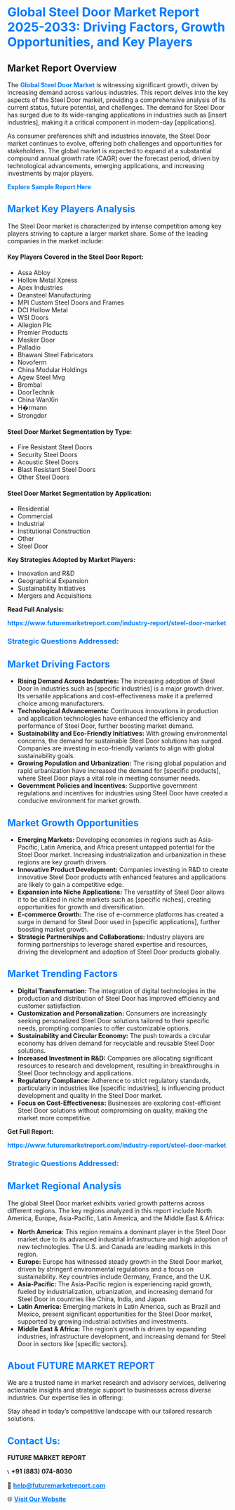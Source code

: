 <h1 style="color: #007BFF;">Global Steel Door Market Report 2025-2033: Driving Factors, Growth Opportunities, and Key Players</h1>

<section id="overview">
<h2>Market Report Overview</h2>
<p>The <a href="https://www.futuremarketreport.com/industry-report/steel-door-market" style="color: #007BFF; text-decoration: none;"><strong>Global Steel Door Market</strong></a> is witnessing significant growth, driven by increasing demand across various industries. This report delves into the key aspects of the Steel Door market, providing a comprehensive analysis of its current status, future potential, and challenges. The demand for Steel Door has surged due to its wide-ranging applications in industries such as [insert industries], making it a critical component in modern-day [applications].</p>
<p>As consumer preferences shift and industries innovate, the Steel Door market continues to evolve, offering both challenges and opportunities for stakeholders. The global market is expected to expand at a substantial compound annual growth rate (CAGR) over the forecast period, driven by technological advancements, emerging applications, and increasing investments by major players.</p>
</section>

<section id="overview">
<p><a href="https://www.futuremarketreport.com/request-sample/reportId=124555" style="color: #007BFF; text-decoration: none;"><strong>Explore Sample Report Here</strong></a></p>
</section>

<section id="key-players">
<h2 style="color: #007BFF;">Market Key Players Analysis</h2>
<p>The Steel Door market is characterized by intense competition among key players striving to capture a larger market share. Some of the leading companies in the market include:</p>
<h4>Key Players Covered in the Steel Door Report:</h4>
<ul><li>Assa Abloy</li><li>Hollow Metal Xpress</li><li>Apex Industries</li><li>Deansteel Manufacturing</li><li>MPI Custom Steel Doors and Frames</li><li>DCI Hollow Metal</li><li>WSI Doors</li><li>Allegion Plc</li><li>Premier Products</li><li>Mesker Door</li><li>Palladio</li><li>Bhawani Steel Fabricators</li><li>Novoferm</li><li>China Modular Holdings</li><li>Agew Steel Mvg</li><li>Brombal</li><li>DoorTechnik</li><li>China WanXin</li><li>H�rmann</li><li>Strongdor</li></ul>
<h4>Steel Door Market Segmentation by Type:</h4>
<ul><li>Fire Resistant Steel Doors</li><li>Security Steel Doors</li><li>Acoustic Steel Doors</li><li>Blast Resistant Steel Doors</li><li>Other Steel Doors</li></ul>

<h4>Steel Door Market Segmentation by Application:</h4>
<ul><li>Residential</li><li>Commercial</li><li>Industrial</li><li>Institutional Construction</li><li>Other</li><li>Steel Door</li></ul>
<p><strong>Key Strategies Adopted by Market Players:</strong></p>
<ul>
<li>Innovation and R&D</li>
<li>Geographical Expansion</li>
<li>Sustainability Initiatives</li>
<li>Mergers and Acquisitions</li>
</ul>
</section>

<section>
<p><strong>Read Full Analysis: </strong></p><a href="https://www.futuremarketreport.com/industry-report/steel-door-market" style="color: #007BFF; text-decoration: none;"><strong>https://www.futuremarketreport.com/industry-report/steel-door-market</strong></a>
<h3 style="color: #007BFF;">Strategic Questions Addressed:</h3>
</section>

<section id="driving-factors">
<h2 style="color: #007BFF;">Market Driving Factors</h2>
<ul>
<li><strong>Rising Demand Across Industries:</strong> The increasing adoption of Steel Door in industries such as [specific industries] is a major growth driver. Its versatile applications and cost-effectiveness make it a preferred choice among manufacturers.</li>
<li><strong>Technological Advancements:</strong> Continuous innovations in production and application technologies have enhanced the efficiency and performance of Steel Door, further boosting market demand.</li>
<li><strong>Sustainability and Eco-Friendly Initiatives:</strong> With growing environmental concerns, the demand for sustainable Steel Door solutions has surged. Companies are investing in eco-friendly variants to align with global sustainability goals.</li>
<li><strong>Growing Population and Urbanization:</strong> The rising global population and rapid urbanization have increased the demand for [specific products], where Steel Door plays a vital role in meeting consumer needs.</li>
<li><strong>Government Policies and Incentives:</strong> Supportive government regulations and incentives for industries using Steel Door have created a conducive environment for market growth.</li>
</ul>
</section>

<section id="growth-opportunities">
<h2 style="color: #007BFF;">Market Growth Opportunities</h2>
<ul>
<li><strong>Emerging Markets:</strong> Developing economies in regions such as Asia-Pacific, Latin America, and Africa present untapped potential for the Steel Door market. Increasing industrialization and urbanization in these regions are key growth drivers.</li>
<li><strong>Innovative Product Development:</strong> Companies investing in R&D to create innovative Steel Door products with enhanced features and applications are likely to gain a competitive edge.</li>
<li><strong>Expansion into Niche Applications:</strong> The versatility of Steel Door allows it to be utilized in niche markets such as [specific niches], creating opportunities for growth and diversification.</li>
<li><strong>E-commerce Growth:</strong> The rise of e-commerce platforms has created a surge in demand for Steel Door used in [specific applications], further boosting market growth.</li>
<li><strong>Strategic Partnerships and Collaborations:</strong> Industry players are forming partnerships to leverage shared expertise and resources, driving the development and adoption of Steel Door products globally.</li>
</ul>
</section>

<section id="trending-factors">
<h2 style="color: #007BFF;">Market Trending Factors</h2>
<ul>
<li><strong>Digital Transformation:</strong> The integration of digital technologies in the production and distribution of Steel Door has improved efficiency and customer satisfaction.</li>
<li><strong>Customization and Personalization:</strong> Consumers are increasingly seeking personalized Steel Door solutions tailored to their specific needs, prompting companies to offer customizable options.</li>
<li><strong>Sustainability and Circular Economy:</strong> The push towards a circular economy has driven demand for recyclable and reusable Steel Door solutions.</li>
<li><strong>Increased Investment in R&D:</strong> Companies are allocating significant resources to research and development, resulting in breakthroughs in Steel Door technology and applications.</li>
<li><strong>Regulatory Compliance:</strong> Adherence to strict regulatory standards, particularly in industries like [specific industries], is influencing product development and quality in the Steel Door market.</li>
<li><strong>Focus on Cost-Effectiveness:</strong> Businesses are exploring cost-efficient Steel Door solutions without compromising on quality, making the market more competitive.</li>
</ul>
</section>

<section>
<p><strong>Get Full Report: </strong></p><a href="https://www.futuremarketreport.com/industry-report/steel-door-market" style="color: #007BFF; text-decoration: none;"><strong>https://www.futuremarketreport.com/industry-report/steel-door-market</strong></a>
<h3 style="color: #007BFF;">Strategic Questions Addressed:</h3>
</section>


<section id="regional-analysis">
<h2 style="color: #007BFF;">Market Regional Analysis</h2>
<p>The global Steel Door market exhibits varied growth patterns across different regions. The key regions analyzed in this report include North America, Europe, Asia-Pacific, Latin America, and the Middle East & Africa:</p>
<ul>
<li><strong>North America:</strong> This region remains a dominant player in the Steel Door market due to its advanced industrial infrastructure and high adoption of new technologies. The U.S. and Canada are leading markets in this region.</li>
<li><strong>Europe:</strong> Europe has witnessed steady growth in the Steel Door market, driven by stringent environmental regulations and a focus on sustainability. Key countries include Germany, France, and the U.K.</li>
<li><strong>Asia-Pacific:</strong> The Asia-Pacific region is experiencing rapid growth, fueled by industrialization, urbanization, and increasing demand for Steel Door in countries like China, India, and Japan.</li>
<li><strong>Latin America:</strong> Emerging markets in Latin America, such as Brazil and Mexico, present significant opportunities for the Steel Door market, supported by growing industrial activities and investments.</li>
<li><strong>Middle East & Africa:</strong> The region’s growth is driven by expanding industries, infrastructure development, and increasing demand for Steel Door in sectors like [specific sectors].</li>
</ul>
</section>

<footer>
<h2 style="color: #007BFF;">About FUTURE MARKET REPORT</h2>
<p>We are a trusted name in market research and advisory services, delivering actionable insights and strategic support to businesses across diverse industries. Our expertise lies in offering:</p>

<p>Stay ahead in today’s competitive landscape with our tailored research solutions.</p>

<h2 style="color: #007BFF;">Contact Us:</h2>
<p><strong>FUTURE MARKET REPORT</strong></p>
<p>📞 <strong>+91 (883) 074-8030</strong></p>
<p>📧 <strong><a href="mailto:help@futuremarketreport.com" style="color: #007BFF;">help@futuremarketreport.com</a></strong></p>
<p>🌐 <strong><a href="https://www.futuremarketreport.com/" style="color: #007BFF;">Visit Our Website</a></strong></p>
</footer>